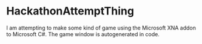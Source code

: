 HackathonAttemptThing
=====================

I am attempting to make some kind of game using the Microsoft XNA addon to Microsoft C#.  The game window is autogenerated in code.
